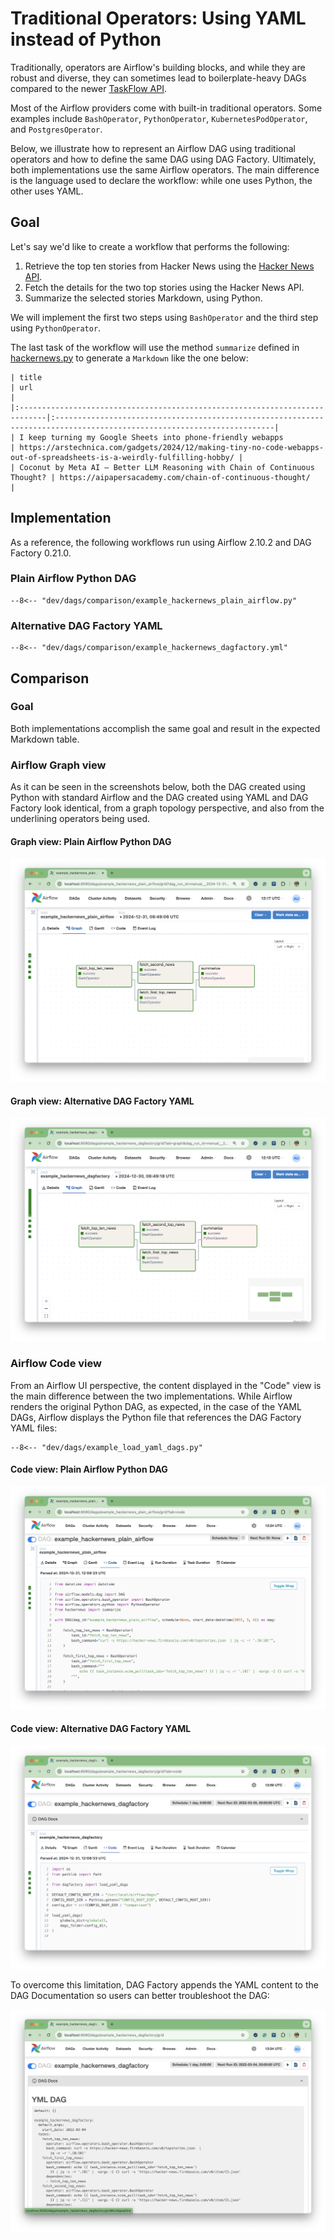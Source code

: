 # Traditional Operators: Using YAML instead of Python

Traditionally, operators are Airflow's building blocks, and while they are robust and diverse,
they can sometimes lead to boilerplate-heavy DAGs compared to the newer [TaskFlow API](./taskflow_api.md).

Most of the Airflow providers come with built-in traditional operators. Some examples include `BashOperator`, `PythonOperator`, `KubernetesPodOperator`, and  `PostgresOperator`.

Below, we illustrate how to represent an Airflow DAG using traditional operators and how to define the same DAG using
DAG Factory. Ultimately, both implementations use the same Airflow operators. The main difference is the language used
to declare the workflow: while one uses Python, the other uses YAML.


## Goal

Let's say we'd like to create a workflow that performs the following:

1. Retrieve the top ten stories from Hacker News using the [Hacker News API](https://github.com/HackerNews/API).
2. Fetch the details for the two top stories using the Hacker News API.
3. Summarize the selected stories Markdown, using Python.

We will implement the first two steps using `BashOperator` and the third step using `PythonOperator`.

The last task of the workflow will use the method `summarize` defined in [hackernews.py](../../dev/dags/hackernews.py) to generate a `Markdown` like the one below:

```
| title                                                                       | url                                                                                                                    |
|:----------------------------------------------------------------------------|:-----------------------------------------------------------------------------------------------------------------------|
| I keep turning my Google Sheets into phone-friendly webapps                 | https://arstechnica.com/gadgets/2024/12/making-tiny-no-code-webapps-out-of-spreadsheets-is-a-weirdly-fulfilling-hobby/ |
| Coconut by Meta AI – Better LLM Reasoning with Chain of Continuous Thought? | https://aipapersacademy.com/chain-of-continuous-thought/                                                               |
```

## Implementation

As a reference, the following workflows run using Airflow 2.10.2 and DAG Factory 0.21.0.

### Plain Airflow Python DAG

```title="example_hackernews_plain_airflow.py"
--8<-- "dev/dags/comparison/example_hackernews_plain_airflow.py"
```

### Alternative DAG Factory YAML

```title="example_hackernews_plain_airflow.py"
--8<-- "dev/dags/comparison/example_hackernews_dagfactory.yml"
```


## Comparison

### Goal

Both implementations accomplish the same goal and result in the expected Markdown table.

### Airflow Graph view

As it can be seen in the screenshots below, both the DAG created using Python with standard Airflow and the
DAG created using YAML and DAG Factory look identical, from a graph topology perspective, and also from the underlining
operators being used.

#### Graph view: Plain Airflow Python DAG

![alt text](../static/example_hackernews_plain_airflow_graph.png "Python DAG Graph visualisation")

#### Graph view: Alternative DAG Factory YAML

![alt text](../static/example_hackernews_dagfactory_graph.png "YAML DAG Graph visualization")

### Airflow Code view

From an Airflow UI perspective, the content displayed in the "Code" view is the main difference between the two implementations. While Airflow renders the original Python DAG, as expected, in the case of the YAML DAGs, Airflow displays the Python file that references the DAG Factory YAML files:

```title="example_load_yaml_dags.py"
--8<-- "dev/dags/example_load_yaml_dags.py"
```

#### Code view: Plain Airflow Python DAG

![alt text](../static/example_hackernews_plain_airflow_code.png "Python DAG code visualization")

#### Code view: Alternative DAG Factory YAML

![alt text](../static/example_hackernews_dagfactory_code.png "YAML DAG code visualization")

To overcome this limitation, DAG Factory appends the YAML content to the DAG Documentation so users can better troubleshoot
the DAG:

![alt text](../static/example_hackernews_dagfactory_docs.png "YAML DAG docs visualization")

